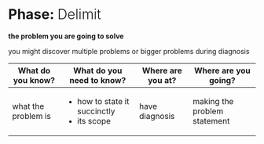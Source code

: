 # Phase: <span style="font-weight: 300">Delimit</span>

**the problem you are going to solve**

you might discover multiple problems or bigger problems during diagnosis


| What do you know?   | What do you need to know?                                      | Where are you at? | Where are you going?         | 
|---------------------|----------------------------------------------------------------|-------------------|------------------------------|
| what the problem is | <ul><li>how to state it succinctly</li><li>its scope</li></ul> | have diagnosis    | making the problem statement |

